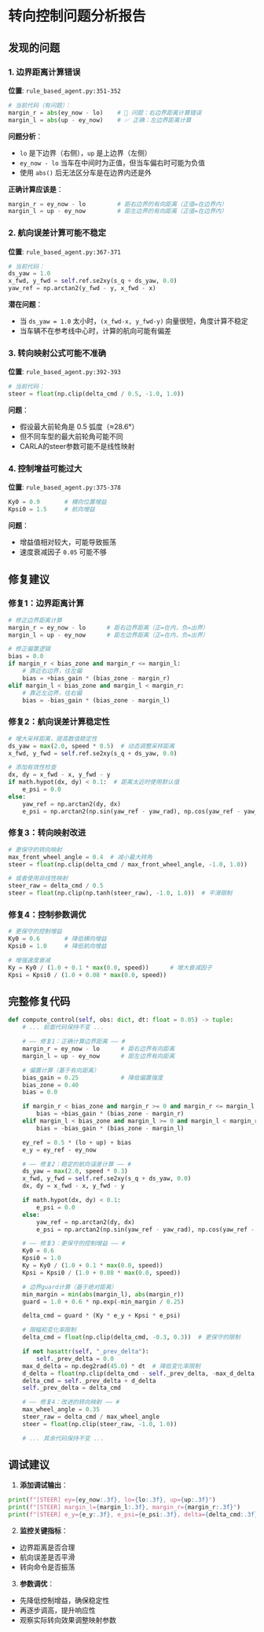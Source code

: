 # 转向控制问题分析报告

## 发现的问题

### 1. **边界距离计算错误**
**位置**: `rule_based_agent.py:351-352`

```python
# 当前代码（有问题）：
margin_r = abs(ey_now - lo)    # 🚨 问题：右边界距离计算错误
margin_l = abs(up - ey_now)    # ✅ 正确：左边界距离计算
```

**问题分析**：
- `lo` 是下边界（右侧），`up` 是上边界（左侧）
- `ey_now - lo` 当车在中间时为正值，但当车偏右时可能为负值
- 使用 `abs()` 后无法区分车是在边界内还是外

**正确计算应该是**：
```python
margin_r = ey_now - lo         # 距右边界的有向距离（正值=在边界内）
margin_l = up - ey_now         # 距左边界的有向距离（正值=在边界内）
```

### 2. **航向误差计算可能不稳定**
**位置**: `rule_based_agent.py:367-371`

```python
# 当前代码：
ds_yaw = 1.0
x_fwd, y_fwd = self.ref.se2xy(s_q + ds_yaw, 0.0)
yaw_ref = np.arctan2(y_fwd - y, x_fwd - x)
```

**潜在问题**：
- 当 `ds_yaw = 1.0` 太小时，`(x_fwd-x, y_fwd-y)` 向量很短，角度计算不稳定
- 当车辆不在参考线中心时，计算的航向可能有偏差

### 3. **转向映射公式可能不准确**
**位置**: `rule_based_agent.py:392-393`

```python
# 当前代码：
steer = float(np.clip(delta_cmd / 0.5, -1.0, 1.0))
```

**问题**：
- 假设最大前轮角是 0.5 弧度（≈28.6°）
- 但不同车型的最大前轮角可能不同
- CARLA的steer参数可能不是线性映射

### 4. **控制增益可能过大**
**位置**: `rule_based_agent.py:375-378`

```python
Ky0 = 0.9       # 横向位置增益
Kpsi0 = 1.5     # 航向增益
```

**问题**：
- 增益值相对较大，可能导致振荡
- 速度衰减因子 `0.05` 可能不够

## 修复建议

### 修复1：边界距离计算
```python
# 修正边界距离计算
margin_r = ey_now - lo      # 距右边界距离（正=在内，负=出界）
margin_l = up - ey_now      # 距左边界距离（正=在内，负=出界）

# 修正偏置逻辑
bias = 0.0
if margin_r < bias_zone and margin_r <= margin_l:
    # 靠近右边界，往左偏
    bias = +bias_gain * (bias_zone - margin_r)
elif margin_l < bias_zone and margin_l < margin_r:
    # 靠近左边界，往右偏
    bias = -bias_gain * (bias_zone - margin_l)
```

### 修复2：航向误差计算稳定性
```python
# 增大采样距离，提高数值稳定性
ds_yaw = max(2.0, speed * 0.5)  # 动态调整采样距离
x_fwd, y_fwd = self.ref.se2xy(s_q + ds_yaw, 0.0)

# 添加有效性检查
dx, dy = x_fwd - x, y_fwd - y
if math.hypot(dx, dy) < 0.1:  # 距离太近时使用默认值
    e_psi = 0.0
else:
    yaw_ref = np.arctan2(dy, dx)
    e_psi = np.arctan2(np.sin(yaw_ref - yaw_rad), np.cos(yaw_ref - yaw_rad))
```

### 修复3：转向映射改进
```python
# 更保守的转向映射
max_front_wheel_angle = 0.4  # 减小最大转角
steer = float(np.clip(delta_cmd / max_front_wheel_angle, -1.0, 1.0))

# 或者使用非线性映射
steer_raw = delta_cmd / 0.5
steer = float(np.clip(np.tanh(steer_raw), -1.0, 1.0))  # 平滑限制
```

### 修复4：控制参数调优
```python
# 更保守的控制增益
Ky0 = 0.6       # 降低横向增益
Kpsi0 = 1.0     # 降低航向增益

# 增强速度衰减
Ky = Ky0 / (1.0 + 0.1 * max(0.0, speed))      # 增大衰减因子
Kpsi = Kpsi0 / (1.0 + 0.08 * max(0.0, speed))
```

## 完整修复代码

```python
def compute_control(self, obs: dict, dt: float = 0.05) -> tuple:
    # ... 前面代码保持不变 ...

    # —— 修复1：正确计算边界距离 —— #
    margin_r = ey_now - lo      # 距右边界有向距离
    margin_l = up - ey_now      # 距左边界有向距离

    # 偏置计算（基于有向距离）
    bias_gain = 0.25            # 降低偏置强度
    bias_zone = 0.40
    bias = 0.0

    if margin_r < bias_zone and margin_r >= 0 and margin_r <= margin_l:
        bias = +bias_gain * (bias_zone - margin_r)
    elif margin_l < bias_zone and margin_l >= 0 and margin_l < margin_r:
        bias = -bias_gain * (bias_zone - margin_l)

    ey_ref = 0.5 * (lo + up) + bias
    e_y = ey_ref - ey_now

    # —— 修复2：稳定的航向误差计算 —— #
    ds_yaw = max(2.0, speed * 0.3)
    x_fwd, y_fwd = self.ref.se2xy(s_q + ds_yaw, 0.0)
    dx, dy = x_fwd - x, y_fwd - y

    if math.hypot(dx, dy) < 0.1:
        e_psi = 0.0
    else:
        yaw_ref = np.arctan2(dy, dx)
        e_psi = np.arctan2(np.sin(yaw_ref - yaw_rad), np.cos(yaw_ref - yaw_rad))

    # —— 修复3：更保守的控制增益 —— #
    Ky0 = 0.6
    Kpsi0 = 1.0
    Ky = Ky0 / (1.0 + 0.1 * max(0.0, speed))
    Kpsi = Kpsi0 / (1.0 + 0.08 * max(0.0, speed))

    # 边界guard计算（基于绝对距离）
    min_margin = min(abs(margin_l), abs(margin_r))
    guard = 1.0 + 0.6 * np.exp(-min_margin / 0.25)

    delta_cmd = guard * (Ky * e_y + Kpsi * e_psi)

    # 限幅和变化率限制
    delta_cmd = float(np.clip(delta_cmd, -0.3, 0.3))  # 更保守的限制

    if not hasattr(self, "_prev_delta"):
        self._prev_delta = 0.0
    max_d_delta = np.deg2rad(45.0) * dt  # 降低变化率限制
    d_delta = float(np.clip(delta_cmd - self._prev_delta, -max_d_delta, +max_d_delta))
    delta_cmd = self._prev_delta + d_delta
    self._prev_delta = delta_cmd

    # —— 修复4：改进的转向映射 —— #
    max_wheel_angle = 0.35
    steer_raw = delta_cmd / max_wheel_angle
    steer = float(np.clip(steer_raw, -1.0, 1.0))

    # ... 其余代码保持不变 ...
```

## 调试建议

1. **添加调试输出**：
```python
print(f"[STEER] ey={ey_now:.3f}, lo={lo:.3f}, up={up:.3f}")
print(f"[STEER] margin_l={margin_l:.3f}, margin_r={margin_r:.3f}")
print(f"[STEER] e_y={e_y:.3f}, e_psi={e_psi:.3f}, delta={delta_cmd:.3f}, steer={steer:.3f}")
```

2. **监控关键指标**：
- 边界距离是否合理
- 航向误差是否平滑
- 转向命令是否振荡

3. **参数调优**：
- 先降低控制增益，确保稳定性
- 再逐步调高，提升响应性
- 观察实际转向效果调整映射参数
